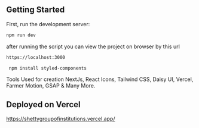 ## Getting Started

First, run the development server:

```bash
npm run dev
```

after running the script you can view the project on browser by this url

```bash
https://localhost:3000
```
```bash
 npm install styled-components
```
Tools Used for creation
NextJs,
React Icons,
Tailwind CSS,
Daisy UI,
Vercel,
Farmer Motion,
GSAP & Many More.

## Deployed on Vercel
https://shettygroupofinstitutions.vercel.app/
